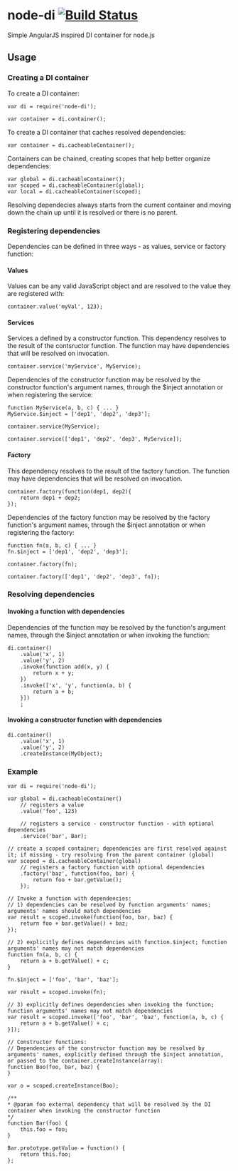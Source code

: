 # node-di [![Build Status](https://travis-ci.org/svstanev/node-di.svg?branch=master)](https://travis-ci.org/svstanev/node-di)
Simple AngularJS inspired DI container for node.js

## Usage

### Creating a DI container

To create a DI container:
```
var di = require('node-di');

var container = di.container();
```

To create a DI container that caches resolved dependencies:
```
var container = di.cacheableContainer();
```

Containers can be chained, creating scopes that help better organize dependencies:
```
var global = di.cacheableContainer();
var scoped = di.cacheableContainer(global);
var local = di.cacheableContainer(scoped);
```

Resolving dependecies always starts from the current container and moving down the chain up until it is resolved or there is no parent.

### Registering dependencies
Dependencies can be defined in three ways - as values, service or factory function:

#### Values
Values can be any valid JavaScript object and are resolved to the value they are registered with:
```
container.value('myVal', 123);
```

#### Services
Services a defined by a constructor function. This dependency resolves to the result of the contsructor function. The function may have dependencies that will be resolved on invocation.
```
container.service('myService', MyService);
```

Dependencies of the constructor function may be resolved by the constructor function's argument names, through the $inject annotation or when registering the service:
```
function MyService(a, b, c) { ... }
MyService.$inject = ['dep1', 'dep2', 'dep3'];

container.service(MyService);

container.service(['dep1', 'dep2', 'dep3', MyService]);
```

#### Factory
This dependency resolves to the result of the factory function. The function may have dependencies that will be resolved on invocation.
```
container.factory(function(dep1, dep2){
    return dep1 + dep2;
});
```

Dependencies of the factory function may be resolved by the factory function's argument names, through the $inject annotation or when registering the factory:
```
function fn(a, b, c) { ... }
fn.$inject = ['dep1', 'dep2', 'dep3'];

container.factory(fn);

container.factory(['dep1', 'dep2', 'dep3', fn]);
```

### Resolving dependencies

#### Invoking a function with dependencies
Dependencies of the function may be resolved by the function's argument names, through the $inject annotation or when invoking the function:
```
di.container()
    .value('x', 1)
    .value('y', 2)
    .invoke(function add(x, y) {
        return x + y;
    })
    .invoke(['x', 'y', function(a, b) {
        return a + b;
    }])
    ;
```

#### Invoking a constructor function with dependencies
```
di.container()
    .value('x', 1)
    .value('y', 2)
    .createInstance(MyObject);
```

### Example
```
var di = require('node-di');

var global = di.cacheableContainer()
    // registers a value
    .value('foo', 123)

    // registers a service - constructor function - with optional dependencies
    .service('bar', Bar);

// create a scoped container; dependencies are first resolved against it; if missing - try resolving from the parent container (global)
var scoped = di.cacheableContainer(global)
    // registers a factory function with optional dependencies
    .factory('baz', function(foo, bar) {
        return foo + bar.getValue();
    });

// Invoke a function with dependencies:
// 1) dependencies can be resolved by function arguments' names; arguments' names should match dependencies
var result = scoped.invoke(function(foo, bar, baz) {
    return foo + bar.getValue() + baz;
});

// 2) explicitly defines dependencies with function.$inject; function arguments' names may not match dependencies
function fn(a, b, c) {
    return a + b.getValue() + c;
}

fn.$inject = ['foo', 'bar', 'baz'];

var result = scoped.invoke(fn);

// 3) explicitly defines dependencies when invoking the function; function arguments' names may not match dependencies
var result = scoped.invoke(['foo', 'bar', 'baz', function(a, b, c) {
    return a + b.getValue() + c;
}]);

// Constructor functions:
// Dependencies of the constructor function may be resolved by arguments' names, explicitly defined through the $inject annotation, or passed to the container.createInstance(array):
function Boo(foo, bar, baz) {
}

var o = scoped.createInstance(Boo);

/**
* @param foo external dependency that will be resolved by the DI container when invoking the constructor function
*/
function Bar(foo) {
    this.foo = foo;
}

Bar.prototype.getValue = function() {
    return this.foo;
};

```
